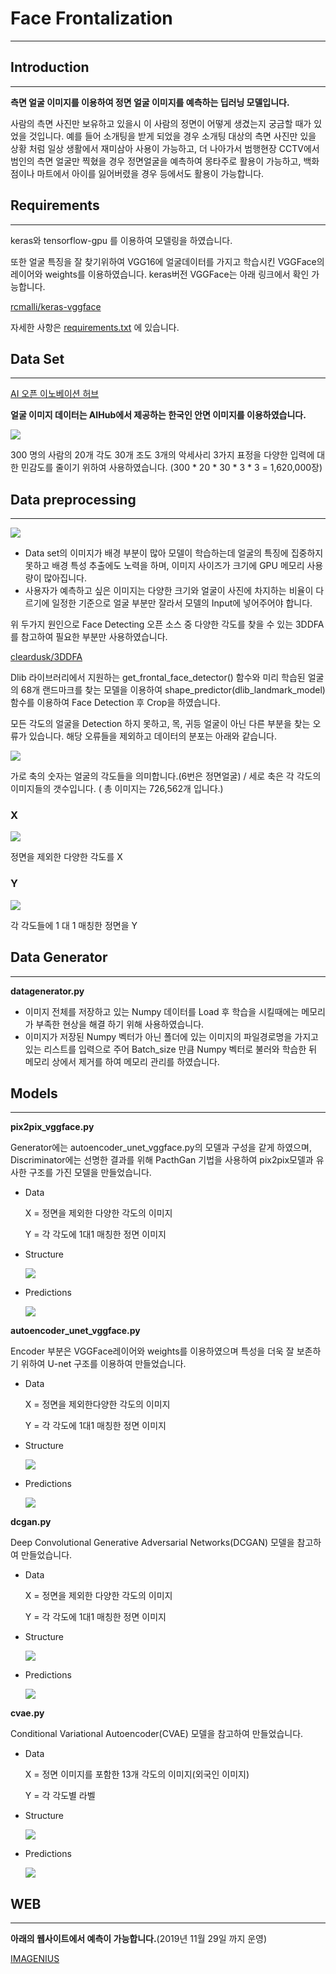 # Face Frontalization

---

## Introduction

---

**측면 얼굴 이미지를 이용하여 정면 얼굴 이미지를 예측하는 딥러닝 모델입니다.**

 사람의 측면 사진만 보유하고 있을시 이 사람의 정면이 어떻게 생겼는지 궁금할 때가 있었을 것입니다. 예를 들어 소개팅을 받게 되었을 경우 소개팅 대상의 측면 사진만 있을 상황 처럼 일상 생활에서 재미삼아 사용이 가능하고, 더 나아가서 범행현장 CCTV에서 범인의 측면 얼굴만 찍혔을 경우 정면얼굴을 예측하여 몽타주로 활용이 가능하고, 백화점이나 마트에서 아이를 잃어버렸을 경우 등에서도 활용이 가능합니다.   

## Requirements

---

 keras와 tensorflow-gpu 를 이용하여 모델링을 하였습니다.

또한 얼굴 특징을 잘 찾기위하여 VGG16에 얼굴데이터를 가지고 학습시킨 VGGFace의 레이어와 weights를 이용하였습니다. keras버전 VGGFace는 아래 링크에서 확인 가능합니다.

[rcmalli/keras-vggface](https://github.com/rcmalli/keras-vggface)

자세한 사항은 [requirements.txt](https://github.com/sonwonho/Face-Frontalization/blob/master/requirements.txt) 에 있습니다.

## Data Set

---

[AI 오픈 이노베이션 허브](http://aihub.or.kr/)

**얼굴 이미지 데이터는 AIHub에서 제공하는 한국인 안면 이미지를 이용하였습니다.**

![](./images/20191121_154541-7bf9cfb5-e953-441a-bb51-b686790172a7.png)

 300 명의 사람의 20개 각도 30개 조도 3개의 악세사리 3가지 표정을 다양한 입력에 대한 민감도를 줄이기 위하여 사용하였습니다.   (300 * 20 * 30 * 3 * 3 = 1,620,000장)

## Data preprocessing

---

![](./images/20191121_163757-cf3be2de-4d01-466d-8f0b-8b0f9ccbfbc5.png)

- Data set의 이미지가 배경 부분이 많아 모델이 학습하는데 얼굴의 특징에 집중하지 못하고 배경 특성 추출에도 노력을 하며, 이미지 사이즈가 크기에 GPU 메모리 사용량이 많아집니다.
- 사용자가 예측하고 싶은 이미지는 다양한 크기와 얼굴이 사진에 차지하는 비율이 다르기에 일정한 기준으로 얼굴 부분만 잘라서 모델의 Input에 넣어주어야 합니다.

 위 두가지 원인으로 Face Detecting 오픈 소스 중 다양한 각도를 찾을 수 있는 3DDFA를 참고하여 필요한 부분만 사용하였습니다.

[cleardusk/3DDFA](https://github.com/cleardusk/3DDFA)

Dlib 라이브러리에서 지원하는 get_frontal_face_detector() 함수와 미리 학습된  얼굴의 68개 랜드마크를 찾는 모델을 이용하여  shape_predictor(dlib_landmark_model) 함수를 이용하여 Face Detection 후 Crop을 하였습니다.

 모든 각도의 얼굴을 Detection 하지 못하고, 목, 귀등 얼굴이 아닌 다른 부분을 찾는 오류가 있습니다. 해당 오류들을 제외하고 데이터의 분포는 아래와 같습니다.

![](./images/AfterCrop-02174034-5b01-4b5a-86a1-a80c21c5b360.png)

가로 축의 숫자는 얼굴의 각도들을 의미합니다.(6번은 정면얼굴) / 세로 축은 각 각도의 이미지들의 갯수입니다. ( 총 이미지는 726,562개 입니다.)

### X

![](./images/X-09844163-66d9-446d-b955-463410235b85.png)

정면을 제외한 다양한 각도를 X

### Y

![](./images/Y-32f63e76-2e13-4893-b983-be03fb92da53.png)

각 각도들에 1 대 1 매칭한 정면을 Y

## Data Generator

---

**datagenerator.py**

- 이미지 전체를 저장하고 있는 Numpy 데이터를 Load 후 학습을 시킬때에는 메모리가 부족한 현상을 해결 하기 위해 사용하였습니다.
- 이미지가 저장된 Numpy 벡터가 아닌 폴더에 있는 이미지의 파일경로명을 가지고 있는 리스트를 입력으로 주어 Batch_size 만큼 Numpy 벡터로 불러와 학습한 뒤 메모리 상에서 제거를 하여 메모리 관리를 하였습니다.

## Models

---

**pix2pix_vggface.py**

 Generator에는 autoencoder_unet_vggface.py의 모델과 구성을 같게 하였으며, Discriminator에는 선명한 결과를 위해 PacthGan 기법을 사용하여 pix2pix모델과 유사한 구조를 가진 모델을 만들었습니다.

- Data

    X = 정면을 제외한 다양한 각도의 이미지

    Y = 각 각도에 1대1 매칭한 정면 이미지

- Structure

    ![](./images/Pix2Pix_structure-03ba14f6-59a1-4c25-ac8e-c50c2c3aa0a9.png)

- Predictions

    ![](./images/Pix2Pix-63cef2f6-65d4-4115-90ca-786376050573.png)

**autoencoder_unet_vggface.py**

 Encoder 부분은 VGGFace레이어와 weights를 이용하였으며 특성을 더욱 잘 보존하기 위하여 U-net 구조를 이용하여 만들었습니다.

- Data

    X = 정면을 제외한다양한 각도의 이미지

    Y = 각 각도에 1대1 매칭한 정면 이미지

- Structure

    ![](./images/AE_structure-ddd8dd5a-b9be-4eea-8dd1-0891b39d347f.png)

- Predictions

    ![](./images/AE-8a884936-1e38-4c75-b7a2-e5aedfe57485.png)

**dcgan.py**

 Deep Convolutional Generative Adversarial Networks(DCGAN) 모델을 참고하여 만들었습니다.

- Data

    X = 정면을 제외한 다양한 각도의 이미지

    Y = 각 각도에 1대1 매칭한 정면 이미지

- Structure

    ![](./images/DCGAN_structure-e5843ed0-66a0-4a45-911a-3ff3b55f0cbe.png)

- Predictions

    ![](./images/DCGAN-beeadbb1-570b-4641-a910-89e7a88c5206.png)

**cvae.py**

Conditional Variational Autoencoder(CVAE) 모델을 참고하여 만들었습니다.

- Data

    X = 정면 이미지를 포함한 13개 각도의 이미지(외국인 이미지)

    Y = 각 각도별 라벨

- Structure

    ![](./images/CVAE_structure-052a55c5-7409-4bd2-b5fa-f47c0774f184.png)

- Predictions

    ![](./images/CVAE-a3ec26ab-94f8-45ee-a6ec-dec5edb8da5c.png)

## WEB

---

**아래의 웹사이트에서 예측이 가능합니다.**(2019년 11월 29일 까지 운영)

[IMAGENIUS](http://imagenius.iptime.org:4/)
